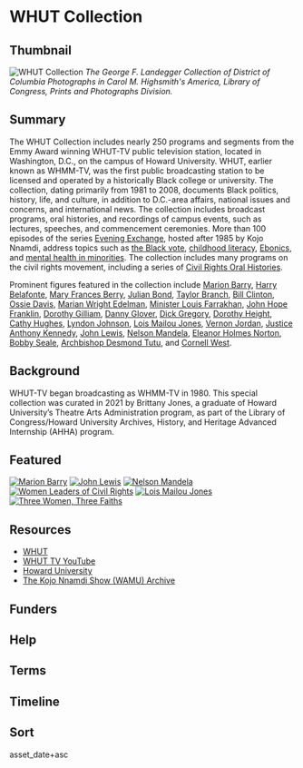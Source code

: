 # WHUT Collection

## Thumbnail

![WHUT Collection](https://s3.amazonaws.com/americanarchive.org/special-collections/WHUT_collection.jpg "WHUT Collection")
*The George F. Landegger Collection of District of Columbia Photographs in Carol M. Highsmith's America, Library of Congress, Prints and Photographs Division.*

## Summary

The WHUT Collection includes nearly 250 programs and segments from the Emmy Award winning WHUT-TV public television station, located in Washington, D.C., on the campus of Howard University. WHUT, earlier known as WHMM-TV, was the first public broadcasting station to be licensed and operated by a historically Black college or university. The collection, dating primarily from 1981 to 2008, documents Black politics, history, life, and culture, in addition to D.C.-area affairs, national issues and concerns, and international news. The collection includes broadcast programs, oral histories, and recordings of campus events, such as lectures, speeches, and commencement ceremonies. More than 100 episodes of the series [Evening Exchange](https://americanarchive.org/catalog?f%5Bseries_titles%5D%5B%5D=Evening+Exchange&per_page=100&sort=asset_date+asc&f%5baccess_types%5d%5b%5d=online), hosted after 1985 by Kojo Nnamdi, address topics such as [the Black vote](https://americanarchive.org/catalog/cpb-aacip-293-21tdz2qh), [childhood literacy](https://americanarchive.org/catalog/cpb-aacip-293-375tb6ts), [Ebonics](https://americanarchive.org/catalog/cpb-aacip-293-27zkh42c), and [mental health in minorities](https://americanarchive.org/catalog/cpb-aacip_293-h707w67k8j). The collection includes many programs on the civil rights movement, including a series of [Civil Rights Oral Histories](https://americanarchive.org/catalog?utf8=%E2%9C%93&f%5Bcontributing_organizations%5D%5B%5D=WHUT+%28DC%29&f%5Baccess_types%5D%5B%5D=online&q=%2Btitles%3A%22civil+rights+oral+histories%22). 

Prominent figures featured in the collection include [Marion Barry](https://americanarchive.org/catalog?utf8=%E2%9C%93&f%5Bcontributing_organizations%5D%5B%5D=WHUT+%28DC%29&f%5Baccess_types%5D%5B%5D=online&q=%2Btitles%3A%22marion+barry%22), [Harry Belafonte](https://americanarchive.org/catalog?q=%22harry+belafonte+master+class%22&utf8=%E2%9C%93&f%5baccess_types%5d%5b%5d=online), [Mary Frances Berry](https://americanarchive.org/catalog/cpb-aacip-293-k93125qs3c), [Julian Bond](https://americanarchive.org/catalog?utf8=%E2%9C%93&f%5Bcontributing_organizations%5D%5B%5D=WHUT+%28DC%29&f%5Baccess_types%5D%5B%5D=online&q=%2Btitles%3A%22julian+bond%22), [Taylor Branch](https://americanarchive.org/catalog/cpb-aacip_293-sn00z71g7n), [Bill Clinton](https://americanarchive.org/catalog?utf8=%E2%9C%93&f%5Bcontributing_organizations%5D%5B%5D=WHUT+%28DC%29&f%5Baccess_types%5D%5B%5D=online&q=%2Btitles%3A%22bill+clinton%22), [Ossie Davis](https://americanarchive.org/catalog?utf8=%E2%9C%93&f%5Bcontributing_organizations%5D%5B%5D=WHUT+%28DC%29&f%5Baccess_types%5D%5B%5D=online&q=%2Btitles%3A%22ossie+davis%22), [Marian Wright Edelman](https://americanarchive.org/catalog/cpb-aacip-293-gx44q7r45b), [Minister Louis Farrakhan](https://americanarchive.org/catalog?utf8=%E2%9C%93&f%5Bcontributing_organizations%5D%5B%5D=WHUT+%28DC%29&f%5Baccess_types%5D%5B%5D=online&q=%2Btitles%3A%22farrakhan%22), [John Hope Franklin](https://americanarchive.org/catalog?utf8=%E2%9C%93&f%5Bcontributing_organizations%5D%5B%5D=WHUT+%28DC%29&f%5Baccess_types%5D%5B%5D=online&q=%2Btitles%3A%22john+hope+franklin%22), [Dorothy Gilliam](https://americanarchive.org/catalog/cpb-aacip-293-wp9t14v61h), [Danny Glover](https://americanarchive.org/catalog/cpb-aacip-293-4746q1sr37), [Dick Gregory](https://americanarchive.org/catalog/cpb-aacip-293-1j97659n80), [Dorothy Height](https://americanarchive.org/catalog?utf8=%E2%9C%93&f%5Bcontributing_organizations%5D%5B%5D=WHUT+%28DC%29&f%5Baccess_types%5D%5B%5D=online&q=%2Btitles%3A%22dorothy+height%22), [Cathy Hughes](https://americanarchive.org/catalog/cpb-aacip-293-6341p02r), [Lyndon Johnson](https://americanarchive.org/catalog/cpb-aacip-293-st7dr2ps62), [Lois Mailou Jones](https://americanarchive.org/catalog/cpb-aacip-293-t727941d1q), [Vernon Jordan](https://americanarchive.org/catalog?utf8=%E2%9C%93&f%5Bcontributing_organizations%5D%5B%5D=WHUT+%28DC%29&f%5Baccess_types%5D%5B%5D=online&q=%2Btitles%3A%22vernon+jordan%22), [Justice Anthony Kennedy](https://americanarchive.org/catalog/cpb-aacip_293-02q574fr), [John Lewis](https://americanarchive.org/catalog?utf8=%E2%9C%93&f%5Bcontributing_organizations%5D%5B%5D=WHUT+%28DC%29&f%5Baccess_types%5D%5B%5D=online&q=%2Btitles%3A%22john+lewis%22), [Nelson Mandela](https://americanarchive.org/catalog?utf8=%E2%9C%93&f%5Bcontributing_organizations%5D%5B%5D=WHUT+%28DC%29&f%5Baccess_types%5D%5B%5D=online&q=%2Btitles%3A%22nelson+mandela%22), [Eleanor Holmes Norton](https://americanarchive.org/catalog?utf8=%E2%9C%93&f%5Bcontributing_organizations%5D%5B%5D=WHUT+%28DC%29&f%5Baccess_types%5D%5B%5D=online&q=%2Btitles%3A%22eleanor+holmes+norton%22), [Bobby Seale](https://americanarchive.org/catalog/cpb-aacip-293-n58cf9jn81), [Archbishop Desmond Tutu](https://americanarchive.org/catalog/cpb-aacip_293-784j16wd), and [Cornell West](https://americanarchive.org/catalog?utf8=%E2%9C%93&f%5Bcontributing_organizations%5D%5B%5D=WHUT+%28DC%29&f%5Baccess_types%5D%5B%5D=online&q=%2Btitles%3A%22cornell+west%22).  

## Background
  
WHUT-TV began broadcasting as WHMM-TV in 1980. This special collection was curated in 2021 by Brittany Jones, a graduate of Howard University’s Theatre Arts Administration program, as part of the Library of Congress/Howard University Archives, History, and Heritage Advanced Internship (AHHA) program.

## Featured

[![Marion Barry](https://s3.amazonaws.com/americanarchive.org/special-collections/cpb-aacip_293-m32n58d030.jpg)](/catalog/cpb-aacip_293-m32n58d030)
[![John Lewis](https://s3.amazonaws.com/americanarchive.org/special-collections/cpb-aacip_293-6h4cn6z77j.jpg)](/catalog/cpb-aacip-293-6h4cn6z77j)
[![Nelson Mandela](https://s3.amazonaws.com/americanarchive.org/special-collections/cpb-aacip_293-03qv9st3.jpg)](/catalog/cpb-aacip_293-03qv9st3)
[![Women Leaders of Civil Rights](https://s3.amazonaws.com/americanarchive.org/special-collections/cpb-aacip_293-4j09w0965b.jpg)](/catalog/cpb-aacip-293-4j09w0965b)
[![Lois Mailou Jones](https://s3.amazonaws.com/americanarchive.org/special-collections/cpb-aacip_293-t727941d1q.jpg)](/catalog/cpb-aacip-293-t727941d1q)
[![Three Women, Three Faiths](https://s3.amazonaws.com/americanarchive.org/special-collections/cpb-aacip_293-13905rmd.jpg)](/catalog/cpb-aacip_293-13905rmd)

## Resources

- [WHUT](https://www.whut.org/)
- [WHUT TV YouTube](https://www.youtube.com/c/WHUTTV?app=desktop)
- [Howard University](https://howard.edu/)
- [The Kojo Nnamdi Show (WAMU) Archive](https://thekojonnamdishow.org/shows) 

## Funders

## Help

## Terms 

## Timeline

## Sort

asset_date+asc

